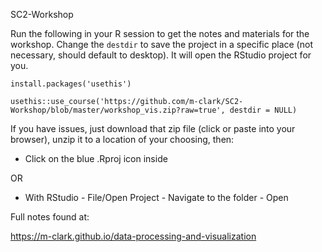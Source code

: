 SC2-Workshop


Run the following in your R session to get the notes and materials for the workshop.  Change the `destdir` to save the project in a specific place (not necessary, should default to desktop).  It will open the RStudio project for you.

```
install.packages('usethis')

usethis::use_course('https://github.com/m-clark/SC2-Workshop/blob/master/workshop_vis.zip?raw=true', destdir = NULL)
```

If you have issues, just download that zip file (click or paste into your browser), unzip it to a location of your choosing, then:

- Click on the blue .Rproj icon inside

OR

- With RStudio - File/Open Project - Navigate to the folder - Open



Full notes found at:

https://m-clark.github.io/data-processing-and-visualization 